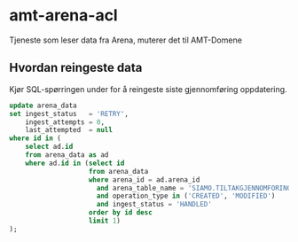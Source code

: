 # amt-arena-acl
Tjeneste som leser data fra Arena, muterer det til AMT-Domene

## Hvordan reingeste data

Kjør SQL-spørringen under for å reingeste siste gjennomføring oppdatering.

```sql
update arena_data
set ingest_status   = 'RETRY',
    ingest_attempts = 0,
    last_attempted  = null
where id in (
    select ad.id
    from arena_data as ad
    where ad.id in (select id
                    from arena_data
                    where arena_id = ad.arena_id
                      and arena_table_name = 'SIAMO.TILTAKGJENNOMFORING'
                      and operation_type in ('CREATED', 'MODIFIED')
                      and ingest_status = 'HANDLED'
                    order by id desc
                    limit 1)
);
```